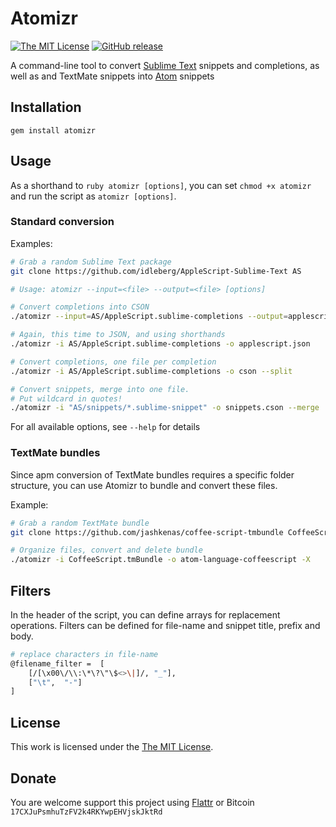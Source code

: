 # Atomizr

[![The MIT License](https://img.shields.io/badge/license-MIT-orange.svg?style=flat-square)](http://opensource.org/licenses/MIT)
[![GitHub release](https://img.shields.io/github/release/idleberg/ruby-atomizr.svg?style=flat-square)](https://github.com/idleberg/ruby-atomizr/releases)

A command-line tool to convert [Sublime Text](http://www.sublimetext.com/) snippets and completions, as well as and TextMate snippets into [Atom](http://atom.io) snippets

## Installation

`gem install atomizr`

## Usage

As a shorthand to `ruby atomizr [options]`, you can set `chmod +x atomizr` and run the script as `atomizr [options]`.

### Standard conversion

Examples:

```bash
# Grab a random Sublime Text package
git clone https://github.com/idleberg/AppleScript-Sublime-Text AS

# Usage: atomizr --input=<file> --output=<file> [options]

# Convert completions into CSON
./atomizr --input=AS/AppleScript.sublime-completions --output=applescript.cson

# Again, this time to JSON, and using shorthands
./atomizr -i AS/AppleScript.sublime-completions -o applescript.json

# Convert completions, one file per completion
./atomizr -i AS/AppleScript.sublime-completions -o cson --split

# Convert snippets, merge into one file.
# Put wildcard in quotes!
./atomizr -i "AS/snippets/*.sublime-snippet" -o snippets.cson --merge
```

For all available options, see `--help` for details

### TextMate bundles

Since apm conversion of TextMate bundles requires a specific folder structure, you can use Atomizr to bundle and convert these files.

Example:

```bash
# Grab a random TextMate bundle
git clone https://github.com/jashkenas/coffee-script-tmbundle CoffeeScript.tmBundle

# Organize files, convert and delete bundle
./atomizr -i CoffeeScript.tmBundle -o atom-language-coffeescript -X
```

## Filters

In the header of the script, you can define arrays for replacement operations. Filters can be defined for file-name and snippet title, prefix and body.

```bash
# replace characters in file-name
@filename_filter =  [
    [/[\x00\/\\:\*\?\"\$<>\|]/, "_"],
    ["\t",  "-"]
]
```

## License

This work is licensed under the [The MIT License](LICENSE.md).

## Donate

You are welcome support this project using [Flattr](https://flattr.com/submit/auto?user_id=idleberg&url=https://github.com/idleberg/ruby-atomizr) or Bitcoin `17CXJuPsmhuTzFV2k4RKYwpEHVjskJktRd`